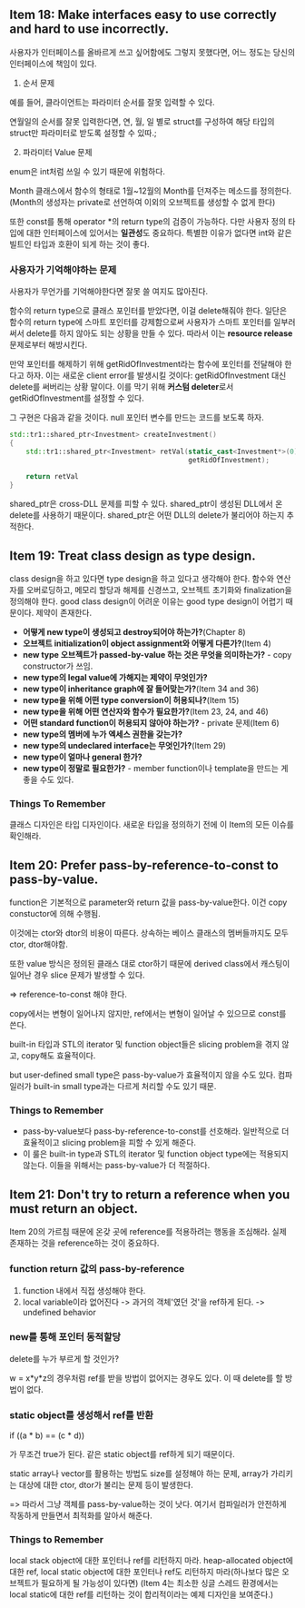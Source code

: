 ## Item 18: Make interfaces easy to use correctly and hard to use incorrectly.

사용자가 인터페이스를 올바르게 쓰고 싶어함에도 그렇지 못했다면, 어느 정도는 당신의 인터페이스에 책임이 있다.



1. 순서 문제

예를 들어, 클라이언트는 파라미터 순서를 잘못 입력할 수 있다.

연월일의 순서를 잘못 입력한다면, 연, 월, 일 별로 struct를 구성하여 해당 타입의 struct만 파라미터로 받도록 설정할 수 있따.;



2. 파라미터 Value 문제

enum은 int처럼 쓰일 수 있기 때문에 위험하다.

Month 클래스에서 함수의 형태로 1월~12월의 Month를 던져주는 메소드를 정의한다.(Month의 생성자는 private로 선언하여 이외의 오브젝트를 생성할 수 없게 한다)



또한 const를 통해 operator *의 return type의 검증이 가능하다. 다만 사용자 정의 타입에 대한 인터페이스에 있어서는 **일관성**도 중요하다. 특별한 이유가 없다면 int와 같은 빌트인 타입과 호환이 되게 하는 것이 좋다.



### 사용자가 기억해야하는 문제

사용자가 무언가를 기억해야한다면 잘못 쓸 여지도 많아진다.

함수의 return type으로 클래스 포인터를 받았다면, 이걸 delete해줘야 한다. 일단은 함수의 return type에 스마트 포인터를 강제함으로써 사용자가 스마트 포인터를 일부러 써서 delete를 하지 않아도 되는 상황을 만들 수 있다. 따라서 이는 **resource release** 문제로부터 해방시킨다.



만약 포인터를 해제하기 위해 getRidOfInvestment라는 함수에 포인터를 전달해야 한다고 하자. 이는 새로운 client error를 발생시킬 것이다: getRidOfInvestment 대신 delete를 써버리는 상황 말이다. 이를 막기 위해 **커스텀 deleter**로서 getRidOfInvestment를 설정할 수 있다.

그 구현은 다음과 같을 것이다. null 포인터 변수를 만드는 코드를 보도록 하자.

```cpp
std::tr1::shared_ptr<Investment> createInvestment()
{
    std::tr1::shared_ptr<Investment> retVal(static_cast<Investment*>(0),
                                            getRidOfInvestment);
    
    return retVal
}
```

shared_ptr은 cross-DLL 문제를 피할 수 있다. shared_ptr이 생성된 DLL에서 온 delete를 사용하기 때문이다. shared_ptr은 어떤 DLL의 delete가 불리어야 하는지 추적한다.





## Item 19: Treat class design as type design.

class design을 하고 있다면 type design을 하고 있다고 생각해야 한다. 함수와 연산자를 오버로딩하고, 메모리 할당과 해제를 신경쓰고, 오브젝트 초기화와 finalization을 정의해야 한다. good class design이 어려운 이유는 good type design이 어렵기 때문이다. 제약이 존재한다.



- **어떻게 new type이 생성되고 destroy되어야 하는가?**(Chapter 8)
- **오브젝트 initialization이 object assignment와 어떻게 다른가?**(Item 4)
- **new type 오브젝트가 passed-by-value 하는 것은 무엇을 의미하는가?** - copy constructor가 쓰임.
- **new type의 legal value에 가해지는 제약이 무엇인가?**
- **new type이 inheritance graph에 잘 들어맞는가?**(Item 34 and 36)
- **new type을 위해 어떤 type conversion이 허용되나?**(Item 15)
- **new type을 위해 어떤 연산자와 함수가 필요한가?**(Item 23, 24, and 46)
- **어떤 standard function이 허용되지 않아야 하는가?** - private 문제(Item 6)
- **new type의 멤버에 누가 엑세스 권한을 갖는가?**
- **new type의 undeclared interface는 무엇인가?**(Item 29)
- **new type이 얼마나 general 한가?**
- **new type이 정말로 필요한가?** - member function이나 template을 만드는 게 좋을 수도 있다.



### Things To Remember

클래스 디자인은 타입 디자인이다. 새로운 타입을 정의하기 전에 이 Item의 모든 이슈를 확인해라.





## Item 20: Prefer pass-by-reference-to-const to pass-by-value.

function은 기본적으로 parameter와 return 값을 pass-by-value한다. 이건 copy constuctor에 의해 수행됨.

이것에는 ctor와 dtor의 비용이 따른다. 상속하는 베이스 클래스의 멤버들까지도 모두 ctor, dtor해야함.

또한 value 방식은 정의된 클래스 대로 ctor하기 때문에 derived class에서 캐스팅이 일어난 경우 slice 문제가 발생할 수 있다.



=> reference-to-const 해야 한다.

copy에서는 변형이 일어나지 않지만, ref에서는 변형이 일어날 수 있으므로 const를 쓴다.



built-in 타입과 STL의 iterator 및 function object들은 slicing problem을 겪지 않고, copy해도 효율적이다.



but user-defined small type은 pass-by-value가 효율적이지 않을 수도 있다. 컴파일러가 built-in small type과는 다르게 처리할 수도 있기 때문.



### Things to Remember

- pass-by-value보다 pass-by-reference-to-const를 선호해라. 일반적으로 더 효율적이고 slicing problem을 피할 수 있게 해준다.
- 이 룰은 built-in type과 STL의 iterator 및 function object type에는 적용되지 않는다. 이들을 위해서는 pass-by-value가 더 적절하다.





## Item 21: Don't try to return a reference when you must return an object.

Item 20의 가르침 때문에 온갖 곳에 reference를 적용하려는 행동을 조심해라. 실제 존재하는 것을 reference하는 것이 중요하다.



### function return 값의 pass-by-reference

1. function 내에서 직접 생성해야 한다.
2. local variable이라 없어진다 -> 과거의 객체'였던 것'을 ref하게 된다. -> undefined behavior



### new를 통해 포인터 동적할당

delete를 누가 부르게 할 것인가?

w = x\*y\*z의 경우처럼 ref를 받을 방법이 없어지는 경우도 있다. 이 때 delete를 할 방법이 없다.



### static object를 생성해서 ref를 반환

if ((a * b) == (c * d))

가 무조건 true가 된다. 같은 static object를 ref하게 되기 때문이다.

static array나 vector를 활용하는 방법도 size를 설정해야 하는 문제, array가 가리키는 대상에 대한 ctor, dtor가 불리는 문제 등이 발생한다.



=> 따라서 그냥 객체를 pass-by-value하는 것이 낫다. 여기서 컴파일러가 안전하게 작동하게 만들면서 최적화를 알아서 해준다.



### Things to Remember

local stack object에 대한 포인터나 ref를 리턴하지 마라. heap-allocated object에 대한 ref, local static object에 대한 포인터나 ref도 리턴하지 마라(하나보다 많은 오브젝트가 필요하게 될 가능성이 있다면) (Item 4는 최소한 싱글 스레드 환경에서는 local static에 대한 ref를 리턴하는 것이 합리적이라는 예제 디자인을 보여준다.)
